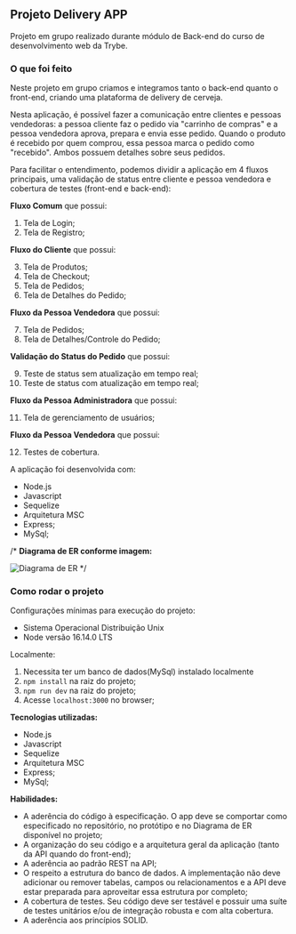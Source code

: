 ## Projeto Delivery APP

Projeto em grupo realizado durante módulo de Back-end do curso de desenvolvimento web da Trybe.

### O que foi feito

Neste projeto em grupo criamos e integramos tanto o back-end quanto o front-end, criando uma plataforma de delivery de cerveja.

Nesta aplicação, é possível fazer a comunicação entre clientes e pessoas vendedoras: a pessoa cliente faz o pedido via "carrinho de compras" e a pessoa vendedora aprova, prepara e envia esse pedido. Quando o produto é recebido por quem comprou, essa pessoa marca o pedido como "recebido". Ambos possuem detalhes sobre seus pedidos.

Para facilitar o entendimento, podemos dividir a aplicação em 4 fluxos principais, uma validação de status entre cliente e pessoa vendedora e cobertura de testes (front-end e back-end):

**Fluxo Comum** que possui:

1. Tela de Login;
2. Tela de Registro;

**Fluxo do Cliente** que possui:

3. Tela de Produtos;
4. Tela de Checkout;
5. Tela de Pedidos;
6. Tela de Detalhes do Pedido;

**Fluxo da Pessoa Vendedora** que possui:

7. Tela de Pedidos;
8. Tela de Detalhes/Controle do Pedido;

**Validação do Status do Pedido** que possui:

9. Teste de status sem atualização em tempo real;
10. Teste de status com atualização em tempo real;

**Fluxo da Pessoa Administradora** que possui:

11. Tela de gerenciamento de usuários;

**Fluxo da Pessoa Vendedora** que possui:

12. Testes de cobertura.

A aplicação foi desenvolvida com:

- Node.js
- Javascript
- Sequelize
- Arquitetura MSC
- Express;
- MySql;

/* **Diagrama de ER conforme imagem:**

![Diagrama de ER](link_para_imagem) */

### Como rodar o projeto

Configurações mínimas para execução do projeto:

- Sistema Operacional Distribuição Unix
- Node versão 16.14.0 LTS

Localmente:

1. Necessita ter um banco de dados(MySql) instalado localmente
2. `npm install` na raiz do projeto;
3. `npm run dev` na raiz do projeto;
4. Acesse `localhost:3000` no browser;

**Tecnologias utilizadas:**

- Node.js
- Javascript
- Sequelize
- Arquitetura MSC
- Express;
- MySql;

**Habilidades:**

- A aderência do código à especificação. O app deve se comportar como especificado no repositório, no protótipo e no Diagrama de ER disponível no projeto;
- A organização do seu código e a arquitetura geral da aplicação (tanto da API quando do front-end);
- A aderência ao padrão REST na API;
- O respeito a estrutura do banco de dados. A implementação não deve adicionar ou remover tabelas, campos ou relacionamentos e a API deve estar preparada para aproveitar essa estrutura por completo;
- A cobertura de testes. Seu código deve ser testável e possuir uma suíte de testes unitários e/ou de integração robusta e com alta cobertura.
- A aderência aos princípios SOLID.
